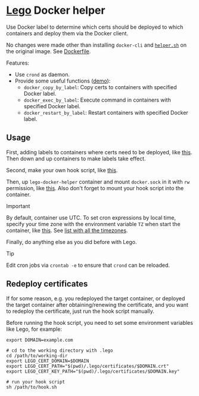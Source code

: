 # [Lego](https://github.com/go-acme/lego) Docker helper

Use Docker label to determine which certs should be deployed to which containers and deploy them via the Docker client.

No changes were made other than installing `docker-cli` and [`helper.sh`](https://github.com/rea1shane/lego-docker-helper/blob/main/helper.sh) on the original image. See [Dockerfile](https://github.com/rea1shane/lego-docker-helper/blob/main/Dockerfile).

Features:

- Use `crond` as daemon.
- Provide some useful functions ([demo](https://github.com/rea1shane/lego-docker-helper/tree/main/demo)):
  - `docker_copy_by_label`: Copy certs to containers with specified Docker label.
  - `docker_exec_by_label`: Execute command in containers with specified Docker label.
  - `docker_restart_by_label`: Restart containers with specified Docker label.

## Usage

First, adding labels to containers where certs need to be deployed, like [this](https://github.com/rea1shane/lego-docker-helper/blob/main/demo/docker-compose.yaml#L14). Then down and up containers to make labels take effect.

Second, make your own hook script, like [this](https://github.com/rea1shane/lego-docker-helper/blob/main/hook.sh.example).

Then, up `lego-docker-helper` container and mount `docker.sock` in it with `rw` permission, like [this](https://github.com/rea1shane/lego-docker-helper/blob/main/demo/docker-compose.yaml#L8). Also don't forget to mount your hook script into the container.

> [!IMPORTANT]
>
> By default, container use UTC. To set cron expressions by local time, specify your time zone with the environment variable `TZ` when start the container, like [this](https://github.com/rea1shane/lego-docker-helper/blob/main/demo/docker-compose.yaml#L6). See [list with all the timezones](https://en.wikipedia.org/wiki/List_of_tz_database_time_zones#List).

Finally, do anything else as you did before with Lego.

> [!TIP]
>
> Edit cron jobs via `crontab -e` to ensure that `crond` can be reloaded.

## Redeploy certificates

If for some reason, e.g. you redeployed the target container, or deployed the target container after obtaining/renewing the certificate, and you want to redeploy the certificate, just run the hook script manually.

Before running the hook script, you need to set some environment variables like Lego, for example:

```shell
export DOMAIN=example.com

# cd to the working directory with .lego
cd /path/to/working-dir
export LEGO_CERT_DOMAIN=$DOMAIN
export LEGO_CERT_PATH="$(pwd)/.lego/certificates/$DOMAIN.crt"
export LEGO_CERT_KEY_PATH="$(pwd)/.lego/certificates/$DOMAIN.key"

# run your hook script
sh /path/to/hook.sh
```
